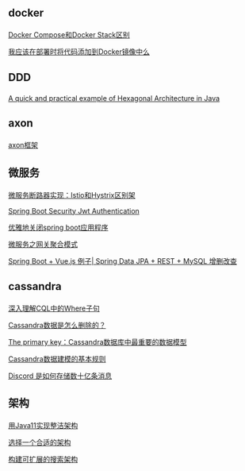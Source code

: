 ## docker <p>
<a href="https://www.jianshu.com/p/05be80475bff">Docker Compose和Docker Stack区别</a><p>
<a href="https://www.jianshu.com/p/487f83f6e69b">我应该在部署时将代码添加到Docker镜像中么</a>
<p>

  
## DDD <p>
<a href="https://www.jianshu.com/p/a63ef3ef1f94">A quick and practical example of Hexagonal Architecture in Java</a>
<p>

  
## axon <p>
<a href="https://www.jianshu.com/c/d52a49f833b1">axon框架</a>
<p>

  
## 微服务 <p>
<a href="https://www.jianshu.com/p/f6d280df6340">微服务断路器实现：Istio和Hystrix区别架</a>
<p>
  <a href="https://www.jianshu.com/p/f45ac6ba0b4f">Spring Boot Security Jwt Authentication</a> <p>
  
  <a href="https://www.jianshu.com/p/9e5fd0c508cb"> 优雅地关闭spring boot应用程序</a><p>
  
  <a href="https://www.jianshu.com/p/1ffd9d3b1efd">微服务之网关聚合模式</a><p>

  <a href="https://www.jianshu.com/p/63792e787333">Spring Boot + Vue.js 例子| Spring Data JPA + REST + MySQL 增删改查</a>
<p>
 

## cassandra <p>
<a href="https://www.jianshu.com/p/bcaf5a8d8530">深入理解CQL中的Where子句</a><p>
<a href="https://www.jianshu.com/p/ce1bc6926085">Cassandra数据是怎么删除的？</a><p>
<a href="https://www.jianshu.com/p/db4a626d952e">The primary key：Cassandra数据库中最重要的数据模型</a><p>
<a href="https://www.jianshu.com/p/58bf9b92ff63">Cassandra数据建模的基本规则</a><p>
<a href="https://www.jianshu.com/p/5ffe9f44f83c">Discord 是如何存储数十亿条消息</a><p>
<p>
  
## 架构 <p>
 <a href="https://www.jianshu.com/p/66c584f451ba">用Java11实现整洁架构</a><p> 
   
<a href="https://www.jianshu.com/p/5fba9c674123">选择一个合适的架构</a><p> 
  
<a href="https://www.jianshu.com/p/e819b39914c4">构建可扩展的搜索架构</a><p> 
  

